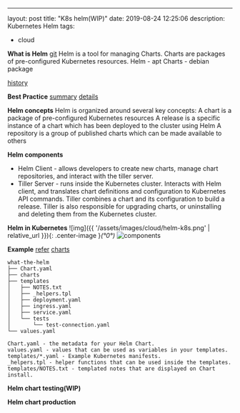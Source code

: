 ---
layout: post
title: "K8s helm(WIP)"
date: 2019-08-24 12:25:06
description: Kubernetes Helm
tags:
 - cloud

**What is Helm**
[git](https://github.com/helm/helm)
Helm is a tool for managing Charts. Charts are packages of pre-configured Kubernetes resources.
Helm - apt
Charts - debian package

[history](https://helm.sh/blog/helm-3-preview-pt1/)

**Best Practice**
[summary](https://codefresh.io/docs/docs/new-helm/helm-best-practices/)
[details](https://helm.sh/docs/intro/)

**Helm concepts**
Helm is organized around several key concepts:
A chart is a package of pre-configured Kubernetes resources
A release is a specific instance of a chart which has been deployed to the cluster using Helm
A repository is a group of published charts which can be made available to others

**Helm components**
- Helm Client - allows developers to create new charts, manage chart repositories, and interact with the tiller server.
- Tiller Server - runs inside the Kubernetes cluster. Interacts with Helm client, and translates chart definitions and configuration to Kubernetes API commands. Tiller combines a chart and its configuration to build a release. Tiller is also responsible for upgrading charts, or uninstalling and deleting them from the Kubernetes cluster.

**Helm in Kubernetes**
![img]({{ '/assets/images/cloud/helm-k8s.png' | relative_url }}){: .center-image }*(°0°)*
![components](https://www.aquasec.com/wiki/display/containers/Kubernetes+Helm+101?preview=/9601131/9601186/image2018-5-11_10-2-46.png)

**Example**
[refer](https://medium.com/htc-research-engineering-blog/a-simple-example-for-helm-chart-fbb5c7208e94)
[charts](https://github.com/helm/charts)
```
what-the-helm
├── Chart.yaml 
├── charts
├── templates
│   ├── NOTES.txt
│   ├── _helpers.tpl
│   ├── deployment.yaml
│   ├── ingress.yaml
│   ├── service.yaml
│   └── tests
│       └── test-connection.yaml
└── values.yaml

Chart.yaml - the metadata for your Helm Chart.
values.yaml - values that can be used as variables in your templates.
templates/*.yaml - Example Kubernetes manifests.
_helpers.tpl - helper functions that can be used inside the templates.
templates/NOTES.txt - templated notes that are displayed on Chart install.

```
**Helm chart testing(WIP)**

**Helm chart production**
